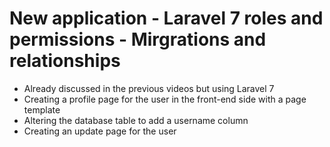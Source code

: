 # New application - Laravel 7 roles and permissions - Mirgrations and relationships
- Already discussed in the previous videos but using Laravel 7
- Creating a profile page for the user in the front-end side with a page template
- Altering the database table to add a username column
- Creating an update page for the user